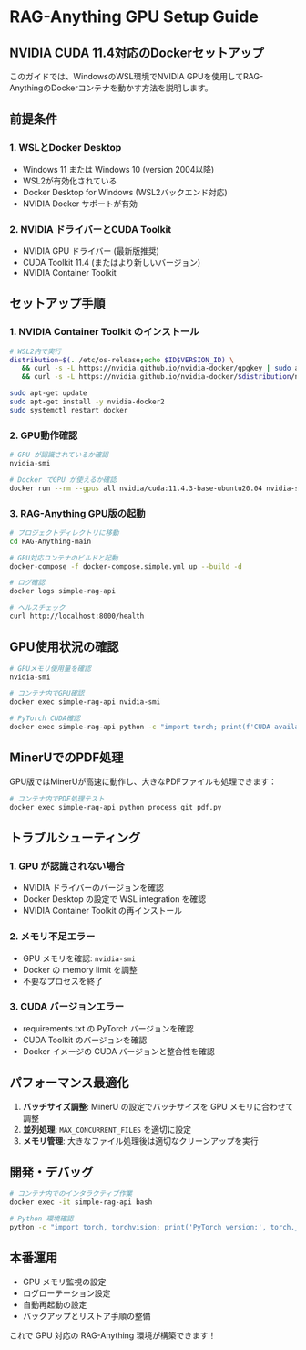 # RAG-Anything GPU Setup Guide

## NVIDIA CUDA 11.4対応のDockerセットアップ

このガイドでは、WindowsのWSL環境でNVIDIA GPUを使用してRAG-AnythingのDockerコンテナを動かす方法を説明します。

## 前提条件

### 1. WSLとDocker Desktop
- Windows 11 または Windows 10 (version 2004以降)
- WSL2が有効化されている
- Docker Desktop for Windows (WSL2バックエンド対応)
- NVIDIA Docker サポートが有効

### 2. NVIDIA ドライバーとCUDA Toolkit
- NVIDIA GPU ドライバー (最新版推奨)
- CUDA Toolkit 11.4 (またはより新しいバージョン)
- NVIDIA Container Toolkit

## セットアップ手順

### 1. NVIDIA Container Toolkit のインストール

```bash
# WSL2内で実行
distribution=$(. /etc/os-release;echo $ID$VERSION_ID) \
   && curl -s -L https://nvidia.github.io/nvidia-docker/gpgkey | sudo apt-key add - \
   && curl -s -L https://nvidia.github.io/nvidia-docker/$distribution/nvidia-docker.list | sudo tee /etc/apt/sources.list.d/nvidia-docker.list

sudo apt-get update
sudo apt-get install -y nvidia-docker2
sudo systemctl restart docker
```

### 2. GPU動作確認

```bash
# GPU が認識されているか確認
nvidia-smi

# Docker でGPU が使えるか確認
docker run --rm --gpus all nvidia/cuda:11.4.3-base-ubuntu20.04 nvidia-smi
```

### 3. RAG-Anything GPU版の起動

```bash
# プロジェクトディレクトリに移動
cd RAG-Anything-main

# GPU対応コンテナのビルドと起動
docker-compose -f docker-compose.simple.yml up --build -d

# ログ確認
docker logs simple-rag-api

# ヘルスチェック
curl http://localhost:8000/health
```

## GPU使用状況の確認

```bash
# GPUメモリ使用量を確認
nvidia-smi

# コンテナ内でGPU確認
docker exec simple-rag-api nvidia-smi

# PyTorch CUDA確認
docker exec simple-rag-api python -c "import torch; print(f'CUDA available: {torch.cuda.is_available()}'); print(f'CUDA devices: {torch.cuda.device_count()}')"
```

## MinerUでのPDF処理

GPU版ではMinerUが高速に動作し、大きなPDFファイルも処理できます：

```bash
# コンテナ内でPDF処理テスト
docker exec simple-rag-api python process_git_pdf.py
```

## トラブルシューティング

### 1. GPU が認識されない場合
- NVIDIA ドライバーのバージョンを確認
- Docker Desktop の設定で WSL integration を確認
- NVIDIA Container Toolkit の再インストール

### 2. メモリ不足エラー
- GPU メモリを確認: `nvidia-smi`
- Docker の memory limit を調整
- 不要なプロセスを終了

### 3. CUDA バージョンエラー
- requirements.txt の PyTorch バージョンを確認
- CUDA Toolkit のバージョンを確認
- Docker イメージの CUDA バージョンと整合性を確認

## パフォーマンス最適化

1. **バッチサイズ調整**: MinerU の設定でバッチサイズを GPU メモリに合わせて調整
2. **並列処理**: `MAX_CONCURRENT_FILES` を適切に設定
3. **メモリ管理**: 大きなファイル処理後は適切なクリーンアップを実行

## 開発・デバッグ

```bash
# コンテナ内でのインタラクティブ作業
docker exec -it simple-rag-api bash

# Python 環境確認
python -c "import torch, torchvision; print('PyTorch version:', torch.__version__); print('CUDA version:', torch.version.cuda)"
```

## 本番運用

- GPU メモリ監視の設定
- ログローテーション設定
- 自動再起動の設定
- バックアップとリストア手順の整備

これで GPU 対応の RAG-Anything 環境が構築できます！